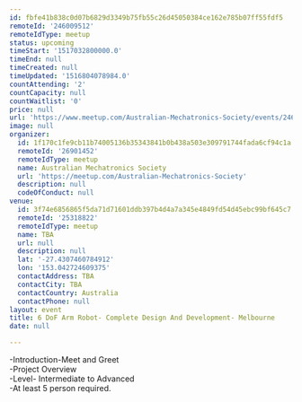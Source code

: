 ```yaml
---
id: fbfe41b838c0d07b6829d3349b75fb55c26d45050384ce162e785b07ff55fdf5
remoteId: '246009512'
remoteIdType: meetup
status: upcoming
timeStart: '1517032800000.0'
timeEnd: null
timeCreated: null
timeUpdated: '1516804078984.0'
countAttending: '2'
countCapacity: null
countWaitlist: '0'
price: null
url: 'https://www.meetup.com/Australian-Mechatronics-Society/events/246009512/'
image: null
organizer:
  id: 1f170c1fe9cb11b74005136b35343841b0b438a503e309791744fada6cf94c1a
  remoteId: '26901452'
  remoteIdType: meetup
  name: Australian Mechatronics Society
  url: 'https://meetup.com/Australian-Mechatronics-Society'
  description: null
  codeOfConduct: null
venue:
  id: 3f74e6856865f5da71d71601ddb397b4d4a7a345e4849fd54d45ebc99bf645c7
  remoteId: '25318822'
  remoteIdType: meetup
  name: TBA
  url: null
  description: null
  lat: '-27.4307460784912'
  lon: '153.042724609375'
  contactAddress: TBA
  contactCity: TBA
  contactCountry: Australia
  contactPhone: null
layout: event
title: 6 DoF Arm Robot- Complete Design And Development- Melbourne
date: null

---
```

<p>-Introduction-Meet and Greet<br/>-Project Overview<br/>-Level- Intermediate to Advanced<br/>-At least 5 person required.</p> 

